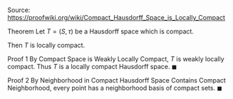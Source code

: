 # 

Source: https://proofwiki.org/wiki/Compact_Hausdorff_Space_is_Locally_Compact

Theorem
Let $T = \left({S, \tau}\right)$ be a Hausdorff space which is compact.

Then $T$ is locally compact.


Proof 1
By Compact Space is Weakly Locally Compact, $T$ is weakly locally compact.
Thus $T$ is a locally compact Hausdorff space.
$\blacksquare$


Proof 2
By Neighborhood in Compact Hausdorff Space Contains Compact Neighborhood, every point has a neighborhood basis of compact sets.
$\blacksquare$





